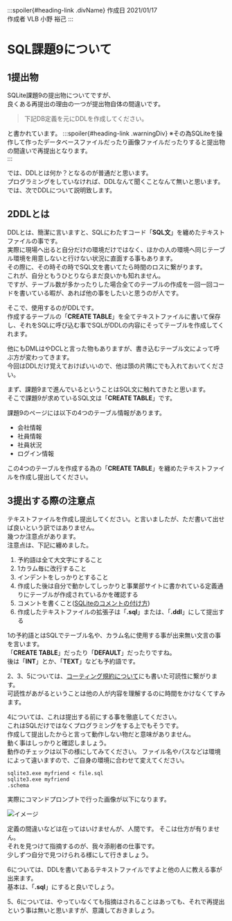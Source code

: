 <link rel="stylesheet" href="https://cdnjs.cloudflare.com/ajax/libs/highlight.js/9.15.10/styles/vs2015.min.css">
<link href="https://sgwp.xyz/Content/github.css" rel="stylesheet">
<link href="https://sgwp.xyz/Content/md2.css" rel="stylesheet"></link>
<script src="https://cdnjs.cloudflare.com/ajax/libs/highlight.js/9.15.10/highlight.min.js"></script>
<script src="https://cdn.jsdelivr.net/npm/highlightjs-line-numbers.js@2.8.0/dist/highlightjs-line-numbers.min.js"></script>
<script>hljs.initHighlightingOnLoad();</script>
<script>hljs.initLineNumbersOnLoad();</script>

:::spoiler{#heading-link .divName}
作成日 2021/01/17  
作成者 VLB 小野 裕己
:::

# SQL課題9について

## <span>1</span>提出物

SQLite課題9の提出物についてですが、  
良くある再提出の理由の一つが提出物自体の間違いです。

> 下記DB定義を元にDDLを作成してください。

と書かれています。
:::spoiler{#heading-link .warningDiv}
※その為SQLiteを操作して作ったデータベースファイルだったり画像ファイルだったりすると提出物の間違いで再提出となります。  
:::

では、DDLとは何か？となるのが普通だと思います。  
プログラミングをしていなければ、DDLなんて聞くことなんて無いと思います。  
では、次でDDLについて説明致します。

## <span>2</span>DDLとは

DDLとは、簡潔に言いますと、SQLにわたすコード「**SQL文**」を纏めたテキストファイルの事です。  
実際に現場へ出ると自分だけの環境だけではなく、ほかの人の環境へ同じテーブル環境を用意しないと行けない状況に直面する事もあります。  
その際に、その時その時でSQL文を書いてたら時間のロスに繋がります。  
これが、自分ともうひとりならまだ良いかも知れません。  
ですが、テーブル数が多かったりした場合全てのテーブルの作成を一回一回コードを書いている暇が、あれば他の事をしたいと思うのが人です。

そこで、使用するのがDDLです。  
作成するテーブルの「**CREATE TABLE**」を全てテキストファイルに書いて保存し、それをSQLに呼び込む事でSQLがDDLの内容にそってテーブルを作成してくれます。

他にもDMLはやDCLと言った物もありますが、書き込むテーブル文によって呼ぶ方が変わってきます。  
今回はDDLだけ覚えておけばいいので、他は頭の片隅にでも入れておいてください。


まず、課題9まで進んでいるということはSQL文に触れてきたと思います。  
そこで課題9が求めているSQL文は「**CREATE TABLE**」です。

課題9のページには以下の4つのテーブル情報があります。

- 会社情報
- 社員情報
- 社員状況
- ログイン情報

この4つのテーブルを作成する為の「**CREATE TABLE**」を纏めたテキストファイルを作成し提出してください。

## <span>3</span>提出する際の注意点

テキストファイルを作成し提出してください。と言いましたが、ただ書いて出せば良いという訳ではありません。  
幾つか注意点があります。  
注意点は、下記に纏めました。

1. 予約語は全て大文字にすること
1. 1カラム毎に改行すること
1. インデントをしっかりとすること
1. 作成した後は自分で動かしてしっかりと事業部サイトに書かれている定義通りにテーブルが作成されているかを確認する
1. コメントを書くこと([SQLiteのコメントの付け方](https://www.dbonline.jp/sqlite/ini/index3.html))
1. 作成したテキストファイルの拡張子は「**.sql**」または、「**.ddl**」にして提出する

1の予約語とはSQLでテーブル名や、カラム名に使用する事が出来無い文言の事を言います。  
「**CREATE TABLE**」だったり「**DEFAULT**」だったりですね。  
後は「**INT**」とか、「**TEXT**」なども予約語です。

2、3、5については、[コーティング規約について](https://sgwp.xyz/md/コーティング規約について)にも書いた可読性に繋がります。  
可読性があがるということは他の人が内容を理解するのに時間をかけなくてすみます。

4については、これは提出する前にする事を徹底してください。  
これはSQLだけではなくプログラミングをする上でもそうです。  
作成して提出したからと言って動作しない物だと意味がありません。  
動く事はしっかりと確認しましょう。  
動作のチェックは以下の様にしてみてください。
ファイル名やパスなどは環境によって違いますので、ご自身の環境に合わせて変えてください。
```
sqlite3.exe myfriend < file.sql
sqlite3.exe myfriend
.schema
```
実際にコマンドプロンプトで行った画像が以下になります。

![イメージ](https://drive.google.com/uc?export=view&id=1KNeM1NYpAmrdr1s0S_7bKcqEX7wx3adu)

定義の間違いなどは在ってはいけませんが、人間です。 そこは仕方が有りません。  
それを見つけて指摘するのが、我々添削者の仕事です。  
少しずつ自分で見つけられる様にして行きましょう。

6については、DDLを書いてあるテキストファイルですよと他の人に教える事が出来ます。  
基本は、「**.sql**」にすると良いでしょう。  

5、6については、やっていなくても指摘はされることはあっても、それで再提出という事は無いと思いますが、意識しておきましょう。
